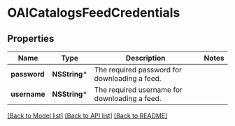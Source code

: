 # OAICatalogsFeedCredentials

## Properties
Name | Type | Description | Notes
------------ | ------------- | ------------- | -------------
**password** | **NSString*** | The required password for downloading a feed. | 
**username** | **NSString*** | The required username for downloading a feed. | 

[[Back to Model list]](../README.md#documentation-for-models) [[Back to API list]](../README.md#documentation-for-api-endpoints) [[Back to README]](../README.md)


